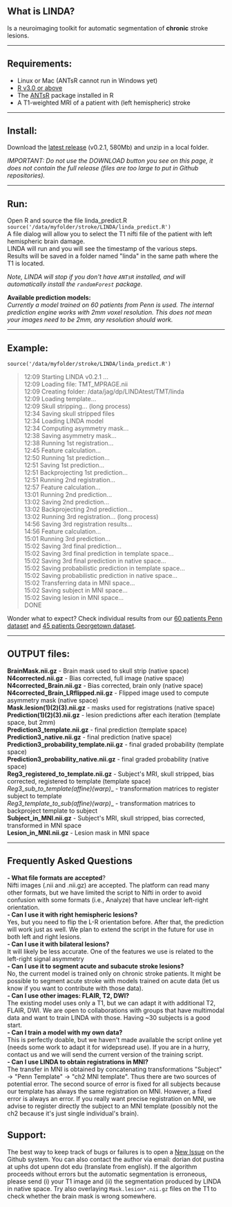 ## What is LINDA?  
Is a neuroimaging toolkit for automatic segmentation of  __chronic__ stroke lesions.   
*****  
##  Requirements:  
* Linux or Mac (ANTsR cannot run in Windows yet)  
* [R v3.0 or above](http://www.r-project.org/) 
* The [ANTsR](http://stnava.github.io/ANTsR/) package installed in R
* A T1-weighted MRI of a patient with (left hemispheric) stroke
 
*****  
## Install:  
Download the [latest release](https://github.com/dorianps/LINDA/releases/download/0.2.1/LINDA_v0.2.1.zip) (v0.2.1, 580Mb) and unzip in a local folder.  
  
_IMPORTANT: Do not use the DOWNLOAD button you see on this page, it does not contain the full release (files are too large to put in Github repositories)._  
  
*****  
## Run:  
Open R and source the file linda_predict.R
`source('/data/myfolder/stroke/LINDA/linda_predict.R')`  
A file dialog will allow you to select the T1 nifti file of the patient with left hemispheric brain damage.  
LINDA will run and you will see the timestamp of the various steps.  
Results will be saved in a folder named "linda" in the same path where the T1 is located.  

  
 _Note, LINDA will stop if you don't have `ANTsR` installed, and will automatically install the `randomForest` package._  
  
  
**Available prediction models:**  
_Currently a model trained on 60 patients from Penn is used. The internal prediction engine works with 2mm voxel resolution. This does not mean your images need to be 2mm, any resolution should work._  
  
*****  
## Example:  
`source('/data/myfolder/stroke/LINDA/linda_predict.R')`  
>  12:09 Starting LINDA v0.2.1 ...  
12:09 Loading file: TMT_MPRAGE.nii  
12:09 Creating folder: /data/jag/dp/LINDAtest/TMT/linda  
12:09 Loading template...  
12:09 Skull stripping... (long process)  
12:34 Saving skull stripped files  
12:34 Loading LINDA model  
12:34 Computing asymmetry mask...  
12:38 Saving asymmetry mask...  
12:38 Running 1st registration...  
12:45 Feature calculation...  
12:50 Running 1st prediction...  
12:51 Saving 1st prediction...   
12:51 Backprojecting 1st prediction...  
12:51 Running 2nd registration...  
12:57 Feature calculation...  
13:01 Running 2nd prediction...  
13:02 Saving 2nd prediction...  
13:02 Backprojecting 2nd prediction...  
13:02 Running 3rd registration... (long process)  
14:56 Saving 3rd registration results...  
14:56 Feature calculation...  
15:01 Running 3rd prediction...  
15:02 Saving 3rd final prediction...  
15:02 Saving 3rd final prediction in template space...  
15:02 Saving 3rd final prediction in native space...  
15:02 Saving probabilistic prediction in template space...  
15:02 Saving probabilistic prediction in native space...  
15:02 Transferring data in MNI space...  
15:02 Saving subject in MNI space...  
15:02 Saving lesion in MNI space...  
DONE  
  
  
Wonder what to expect? Check individual results from our  [60 patients Penn dataset](https://drive.google.com/file/d/0BxHeqEv37qqDT085MHAyMzFJcVk) and [45 patients Georgetown dataset](https://drive.google.com/open?id=0BxHeqEv37qqDY1psaC14QXZSOXc).  
  
*****
## OUTPUT files:  
__BrainMask.nii.gz__ - Brain mask used to skull strip (native space)  
__N4corrected.nii.gz__ - Bias corrected, full image (native space)  
__N4corrected_Brain.nii.gz__ - Bias corrected, brain only (native space)  
__N4corrected_Brain_LRflipped.nii.gz__ - Flipped image used to compute asymmetry mask (native space)  
__Mask.lesion(1)(2)(3).nii.gz__ - masks used for registrations (native space)  
__Prediction(1)(2)(3).nii.gz__ - lesion predictions after each iteration (template space, but 2mm)  
__Prediction3_template.nii.gz__ - final prediction (template space)  
__Prediction3_native.nii.gz__ - final prediction (native space)  
__Prediction3_probability_template.nii.gz__ - final graded probability (template space)  
__Prediction3_probability_native.nii.gz__ - final graded probability (native space)  
__Reg3_registered_to_template.nii.gz__ - Subject's MRI, skull stripped, bias corrected, registered to template (template space)  
__Reg3_sub_to_template_(affine)(warp)__ - transformation matrices to register subject to template  
__Reg3_template_to_sub_(affine)(warp)__ - transformation matrices to backproject template to subject  
__Subject_in_MNI.nii.gz__ - Subject's MRI, skull stripped, bias corrected, transformed in MNI space  
__Lesion_in_MNI.nii.gz__ - Lesion mask in MNI space  
  
*****  
## Frequently Asked Questions
__- What file formats are accepted__?  
Nifti images (.nii and .nii.gz) are accepted. The platform can read many other formats, but we have limited the script to Nifti in order to avoid confusion with some formats (i.e., Analyze) that have unclear left-right orientation.  
__- Can I use it with right hemispheric lesions?__  
Yes, but you need to flip the L-R orientation before. After that, the prediction will work just as well. We plan to extend the script in the future for use in both left and right lesions.  
__- Can I use it with bilateral lesions?__  
It will likely be less accurate. One of the features we use is related to the left-right signal asymmetry  
__- Can I use it to segment acute and subacute stroke lesions?__  
No, the current model is trained only on chronic stroke patients. It might be possible to segment acute stroke with models trained on acute data (let us know if you want to contribute with those data).  
__- Can I use other images: FLAIR, T2, DWI?__  
The existing model uses only a T1, but we can adapt it with additional T2, FLAIR, DWI. We are open to collaborations with groups that have multimodal data and want to train LINDA with those. Having ~30 subjects is a good start.   
__- Can I train a model with my own data?__  
This is perfectly doable, but we haven't made available the script online yet (needs some work to adapt it for widepsread use). If you are in a hurry, contact us and we will send the current version of the training script.  
__- Can I use LINDA to obtain registrations in MNI?__  
The transfer in MNI is obtained by concatenating transformations "Subject" -> "Penn Template" -> "ch2 MNI template". Thus there are two sources of potential error. The second source of error is fixed for all subjects because our template has always the same registration on MNI. However, a fixed error is always an error. If you really want precise registration on MNI, we advise to register directly the subject to an MNI template (possibly not the ch2 because it's just single individual's brain).  
  
## Support:  
The best way to keep track of bugs or failures is to open a [New Issue](https://github.com/dorianps/LINDA/issues) on the Github system. You can also contact the author via email: dorian dot pustina at uphs dot upenn dot edu (translate from english). If the algorithm proceeds without errors but the automatic segmentation is erroneous, please send (i) your T1 image and (ii) the segmentation produced by LINDA in native space. Try also overlaying `Mask.lesion*.nii.gz` files on the T1 to check whether the brain mask is wrong somewhere.  
  

